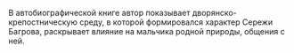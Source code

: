 <!--2017-01-02 07:43:32-->
В автобиографической книге автор показывает дворянско-крепостническую среду, в которой формировался характер Сережи Багрова, раскрывает влияние на мальчика родной природы, общения с ней.